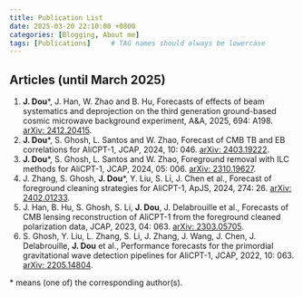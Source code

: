 ```yaml
---
title: Publication List
date: 2025-03-20 22:10:00 +0800
categories: [Blogging, About me]
tags: [Publications]     # TAG names should always be lowercase
---
```


## Articles (until March 2025)

1. **J. Dou**\*, J. Han, W. Zhao and B. Hu, Forecasts of effects of beam systematics and deprojection on the third generation ground-based cosmic microwave background experiment, A&A, 2025, 694: A198. [arXiv: 2412.20415](https://arxiv.org/abs/2412.20415).
2. **J. Dou**\*, S. Ghosh, L. Santos and W. Zhao, Forecast of CMB TB and EB correlations for AliCPT-1, JCAP, 2024, 10: 046. [arXiv: 2403.19222](https://arxiv.org/abs/2403.19222).
3. **J. Dou**\*, S. Ghosh, L. Santos and W. Zhao, Foreground removal with ILC methods for AliCPT-1, JCAP, 2024, 05: 006. [arXiv: 2310.19627](https://arxiv.org/abs/2310.19627).
4. J. Zhang, S. Ghosh, **J. Dou**\*, Y. Liu, S. Li, J. Chen et al., Forecast of foreground cleaning strategies for AliCPT-1, ApJS, 2024, 274: 26. [arXiv: 2402.01233](https://arxiv.org/abs/2402.01233).
5. J. Han, B. Hu, S. Ghosh, S. Li, **J. Dou**, J. Delabrouille et al., Forecasts of CMB lensing reconstruction of AliCPT-1 from the foreground cleaned polarization data, JCAP, 2023, 04: 063. [arXiv: 2303.05705](https://arxiv.org/abs/2303.05705).
6. S. Ghosh, Y. Liu, L. Zhang, S. Li, J. Zhang, J. Wang, J. Chen, J. Delabrouille, **J. Dou** et al., Performance forecasts for the primordial gravitational wave detection pipelines for AliCPT-1, JCAP, 2022, 10: 063. [arXiv: 2205.14804](https://arxiv.org/abs/2205.14804).

\* means (one of) the corresponding author(s).